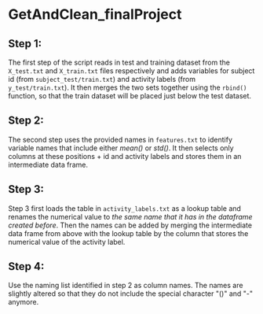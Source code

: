 # GetAndClean_finalProject

## Step 1:

The first step of the script reads in test and training dataset from the
`X_test.txt` and `X_train.txt` files respectively and adds variables for
subject id (from `subject_test/train.txt`) and activity labels (from
`y_test/train.txt`). It then merges the two sets together using the `rbind()`
function, so that the train dataset will be placed just below the test dataset.

## Step 2:

The second step uses the provided names in `features.txt` to identify variable
names that include either *mean()* or *std()*. It then selects only columns at
these positions + id and activity labels and stores them in an intermediate
data frame.

## Step 3:

Step 3 first loads the table in `activity_labels.txt` as a lookup table and
renames the numerical value to *the same name that it has in the dataframe
created before*. Then the names can be added by merging the intermediate data
frame from above with the lookup table by the column that stores the numerical
value of the activity label.

## Step 4:

Use the naming list identified in step 2 as column names. The names are
slightly altered so that they do not include the special character "()" and "-"
anymore.

